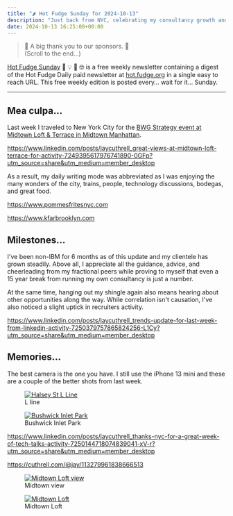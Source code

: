 ```yaml
---
title: "🌶️ Hot Fudge Sunday for 2024-10-13"
description: "Just back from NYC, celebrating my consultancy growth and sharing great moments from the trip!"
date: 2024-10-13 16:25:00+00:00
---
```


<!-- buttondown-editor-mode: fancy --><blockquote class="pullquote"><p>🙏 A big thank you to our sponsors. 🙏<br>(Scroll to the end…)</p></blockquote><p><a target="_blank" rel="noopener noreferrer nofollow" href="https://hot.fudge.org">Hot Fudge Sunday</a> 🤔 💡 🤯 🤓 is a free weekly newsletter containing a digest of the Hot Fudge Daily paid newsletter at <a target="_blank" rel="noopener noreferrer nofollow" href="https://hot.fudge.org">hot.fudge.org</a> in a single easy to reach URL. This free weekly edition is posted every… wait for it… Sunday.</p><hr><h2>Mea culpa...</h2><p>Last week I traveled to New York City for the <a target="_blank" rel="noopener noreferrer nofollow" href="https://events.bwgstrategy.com/2025-tech-outlook/">BWG Strategy event at Midtown Loft &amp; Terrace in Midtown Manhattan</a>.</p><p><a target="_blank" rel="noopener noreferrer nofollow" href="https://www.linkedin.com/posts/jaycuthrell_great-views-at-midtown-loft-terrace-for-activity-7249395617976741890-0GFp?utm_source=share&amp;utm_medium=member_desktop">https://www.linkedin.com/posts/jaycuthrell_great-views-at-midtown-loft-terrace-for-activity-7249395617976741890-0GFp?utm_source=share&amp;utm_medium=member_desktop</a></p><p>As a result, my daily writing mode was abbreviated as I was enjoying the many wonders of the city, trains, people, technology discussions, bodegas, and great food.</p><p><a target="_blank" rel="noopener noreferrer nofollow" href="https://www.pommesfritesnyc.com">https://www.pommesfritesnyc.com</a></p><p><a target="_blank" rel="noopener noreferrer nofollow" href="https://www.kfarbrooklyn.com">https://www.kfarbrooklyn.com</a></p><p></p><h2>Milestones...</h2><p>I've been non-IBM for 6 months as of this update and my clientele has grown steadily. Above all, I appreciate all the guidance, advice, and cheerleading from my fractional peers while proving to myself that even a 15 year break from running my own consultancy is just a number.</p><p>At the same time, hanging out my shingle again also means hearing about other opportunities along the way. While correlation isn't causation, I've also noticed a slight uptick in recruiters activity.</p><p><a target="_blank" rel="noopener noreferrer nofollow" href="https://www.linkedin.com/posts/jaycuthrell_trends-update-for-last-week-from-linkedin-activity-7250379757865824256-L1Cy?utm_source=share&amp;utm_medium=member_desktop">https://www.linkedin.com/posts/jaycuthrell_trends-update-for-last-week-from-linkedin-activity-7250379757865824256-L1Cy?utm_source=share&amp;utm_medium=member_desktop</a></p><h2>Memories...</h2><p>The best camera is the one you have. I still use the iPhone 13 mini and these are a couple of the better shots from last week.</p><figure><a href="https://new.mta.info/maps" target="_blank" rel="noopener noreferrer"><img src="https://assets.buttondown.email/images/0fd33c14-1908-48a7-a7f0-2835a447fdfa.jpg?w=960&amp;fit=max" alt="Halsey St L Line" draggable="false"></a><figcaption>L line</figcaption></figure><figure><a href="https://www.nycgovparks.org/parks/bushwick-inlet-park" target="_blank" rel="noopener noreferrer"><img src="https://assets.buttondown.email/images/450df593-10cc-42a3-82ab-20c7dfb810fe.jpg?w=960&amp;fit=max" alt="Bushwick Inlet Park" draggable="false"></a><figcaption>Bushwick Inlet Park</figcaption></figure><p></p><p><a target="_blank" rel="noopener noreferrer nofollow" href="https://www.linkedin.com/posts/jaycuthrell_thanks-nyc-for-a-great-week-of-tech-talks-activity-7250144718074839041-xV-r?utm_source=share&amp;utm_medium=member_desktop">https://www.linkedin.com/posts/jaycuthrell_thanks-nyc-for-a-great-week-of-tech-talks-activity-7250144718074839041-xV-r?utm_source=share&amp;utm_medium=member_desktop</a></p><p><a target="_blank" rel="noopener noreferrer nofollow" href="https://cuthrell.com/@jay/113279961838666513">https://cuthrell.com/@jay/113279961838666513</a></p><figure><a href="https://www.midtownloft.net" target="_blank" rel="noopener noreferrer"><img src="https://assets.buttondown.email/images/9cbd8a48-b216-4140-a4ed-b08accc27a89.jpg?w=960&amp;fit=max" alt="Midtown Loft view" draggable="false"></a><figcaption>Midtown view</figcaption></figure><figure><a href="https://www.midtownloft.net" target="_blank" rel="noopener noreferrer"><img src="https://assets.buttondown.email/images/7014b07a-113f-416c-932c-ec8485bf49c5.JPEG?w=960&amp;fit=max" alt="Midtown Loft" draggable="false"></a><figcaption>Midtown Loft</figcaption></figure>